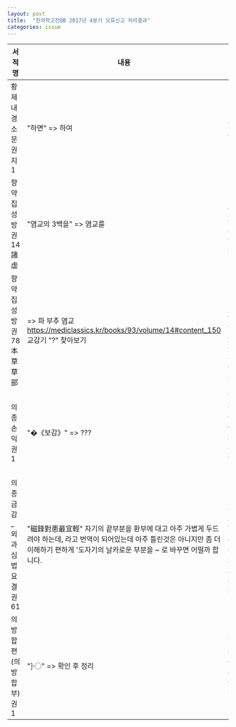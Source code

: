```yaml
---
layout: post
title:  "한의학고전DB 2017년 4분기 오류신고 처리결과"
categories: issue
---
```


| 서적명                     | 내용                                                                                                                                                                                                                        | 수정내역                                          |
|----------------------------|-----------------------------------------------------------------------------------------------------------------------------------------------------------------------------------------------------------------------------|---------------------------------------------------|
| 황제내경소문 권지1         | "하면"     => 하여                                                                                                                                                                                                          | 논의요                                            |
| 향약집성방 권14  諸虛      | "염교의   3백을"     => 염교를                                                                                                                                                                                              | "염교를"로   처리되었습니다.                      |
| 향약집성방 권78  本草草部  | =>   파 부추 염교     https://mediclassics.kr/books/93/volume/14#content_150     교감기 "?" 찾아보기                                                                                                                        | "{삼백(三白):파,   부추, 염교}"로 처리되었습니다. |
| 의종손익 권1               | "�《보감》"     => ???                                                                                                                                                                                                      | 해당   부분을 찾아 오류수정 하였습니다.           |
| 의종금감_외과심법요결 권61 | "磁鋒對患最宜輕"           자기의 끝부분을 환부에 대고 아주 가볍게 두드려야   하는데,     라고 번역이 되어있는데     아주 틀린것은 아니지만 좀 더 이해하기 편하게 '도자기의 날카로운 부분을 ~ 로 바꾸면 어떨까 합니다.      | "도자기의   뾰족한 끝부분을"로 처리되었습니다.    |
| 의방합편(의방합부) 권1     | "]〮"     => 확인 후 정리                                                                                                                                                                                                     | 전체   오류 수정 되었습니다.                      |
